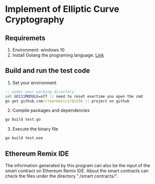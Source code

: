 # Implement of Elliptic Curve Cryptography

## Requiremets
1. Environment: windows 10
2. Install Golang the programing language: [Link](https://golang.org/doc/install)

## Build and run the test code
1. Set your environment
```cmd
:: under your working directory
set GO111MODULE=off :: need to reset evertime you open the cmd
go get github.com/clearmatics/bn256 :: project on github
```
2. Compile packages and dependencies
```cmd
go build test.go
```
3. Execute the binary file
```cmd
go build test.exe
```

## Ethereum Remix IDE
The information generated by this program can also be the input of the smart contract on Ethereum Remix IDE.
About the smart contracts can check the files under the directory "./smart contracts/".